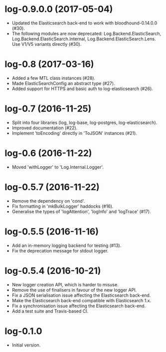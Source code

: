 # log-0.9.0.0 (2017-05-04)
* Updated the Elasticsearch back-end to work with bloodhound-0.14.0.0 (#30).
* The following modules are now deprecated: Log.Backend.ElasticSearch,
  Log.Backend.ElasticSearch.Internal,
  Log.Backend.ElasticSearch.Lens. Use V1/V5 variants directly (#30).

# log-0.8 (2017-03-16)
* Added a few MTL class instances (#28).
* Made ElasticSearchConfig an abstract type (#27).
* Added support for HTTPS and basic auth to log-elasticsearch (#26).

# log-0.7 (2016-11-25)
* Split into four libraries (log, log-base, log-postgres,
  log-elasticsearch).
* Improved documentation (#22).
* Implement 'toEncoding' directly in 'ToJSON' instances (#21).

# log-0.6 (2016-11-22)
* Moved 'withLogger' to 'Log.Internal.Logger'.

# log-0.5.7 (2016-11-22)
* Remove the dependency on 'cond'.
* Fix formatting in 'mkBulkLogger' haddocks (#16).
* Generalise the types of 'logAttention', 'logInfo' and 'logTrace'
  (#17).

# log-0.5.5 (2016-11-16)
* Add an in-memory logging backend for testing (#13).
* Fix the deprecation message for stdout logger.

# log-0.5.4 (2016-10-21)
* New logger creation API, which is harder to misuse.
* Remove the use of finalisers in favour of the new logger API.
* Fix a JSON serialisation issue affecting the Elasticsearch back-end.
* Make the Elasticsearch back-end compatible with Elasticsearch 1.x.
* Fix a synchronisation issue affecting the Elasticsearch back-end.
* Add a test suite and Travis-based CI.

# log-0.1.0
* Initial version.
